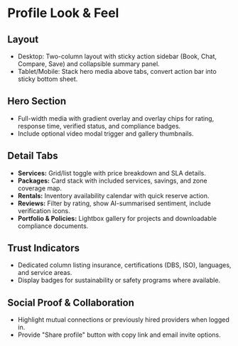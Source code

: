 # Profile Look & Feel

## Layout
- Desktop: Two-column layout with sticky action sidebar (Book, Chat, Compare, Save) and collapsible summary panel.
- Tablet/Mobile: Stack hero media above tabs, convert action bar into sticky bottom sheet.

## Hero Section
- Full-width media with gradient overlay and overlay chips for rating, response time, verified status, and compliance badges.
- Include optional video modal trigger and gallery thumbnails.

## Detail Tabs
- **Services:** Grid/list toggle with price breakdown and SLA details.
- **Packages:** Card stack with included services, savings, and zone coverage map.
- **Rentals:** Inventory availability calendar with quick reserve action.
- **Reviews:** Filter by rating, show AI-summarised sentiment, include verification icons.
- **Portfolio & Policies:** Lightbox gallery for projects and downloadable compliance documents.

## Trust Indicators
- Dedicated column listing insurance, certifications (DBS, ISO), languages, and service areas.
- Display badges for sustainability or safety programs where available.

## Social Proof & Collaboration
- Highlight mutual connections or previously hired providers when logged in.
- Provide "Share profile" button with copy link and email invite options.
